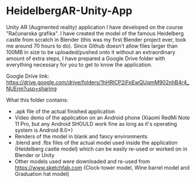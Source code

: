 # HeidelbergAR-Unity-App
Unity AR (Augmented reality) application I have developed on the course "Računarska grafika". I have created the model of the famous Heidelberg castle from scratch in Blender (this was my first Blender project ever, took me around 70 hours to do).
Since Github doesn't allow files larger than 100MB in size to be uploaded/pushed onto it without an extraordinary amount of extra steps, I have prepared a Google Drive folder with everything necessary for you to get to know the application.

Google Drive link: https://drive.google.com/drive/folders/1hHRlCP2iFpEwQUqmM902nhB4r4_NUErm?usp=sharing

What this folder contains:
- .apk file of the actual finished application
- Video demo of the application on an Android phone (Xiaomi RedMi Note 11 Pro, but any Android SHOULD work fine as long as it's operating system is Android 8.0+)
- Renders of the model in blank and fancy environments
- .blend and .fbx files of the actual model used inside the application (Heidelberg castle model) which can be easily re-used or worked on in Blender or Unity
- Other models used were downloaded and re-used from https://www.sketchfab.com (Clock-tower model, Wine barrel model and Graduation hat model)
